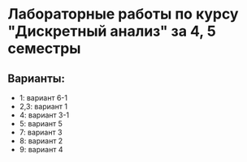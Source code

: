 # Лабораторные работы по курсу "Дискретный анализ" за 4, 5 семестры
## Варианты:
* 1: вариант 6-1
* 2,3: вариант 1
* 4: вариант 3-1
* 5: вариант 5
* 7: вариант 3
* 8: вариант 2
* 9: вариант 4